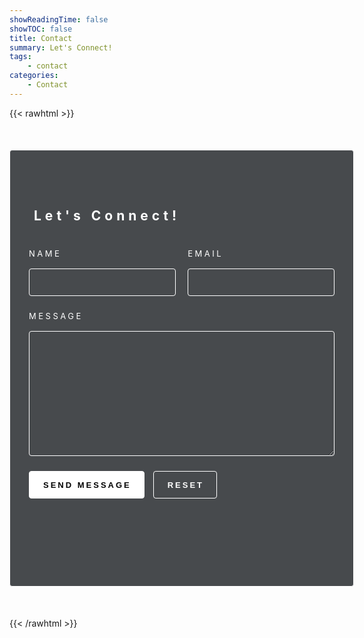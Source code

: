 ```yaml
---
showReadingTime: false
showTOC: false
title: Contact
summary: Let's Connect!
tags:
    - contact
categories:
    - Contact
---
```


{{< rawhtml >}}
<style>
  form{
    background: rgba(27,31,34,0.80);
    width: 640px;
    margin: 50px auto;
    max-width: 97%;
    border-radius: 4px;
    padding: 55px 30px;
  }

  form .title h2{
    letter-spacing: 6px;
    display: inline-block;
    padding: 8px;
    margin-bottom: 32px;
    color: white;
  }

  form{
    border: 1px solid white;
  }

  form .half{
    display: flex;
    justify-content: space-between;
  }

  form .half .item{
    display: flex;
    flex-direction: column;
    margin-bottom: 24px;
    width: 48%;
    color: white;
  }
  
  .full{
      color: white;
  }

  form label{
    display: block;
    font-size: 13px;
    letter-spacing: 3.5px;
    margin-bottom: 16px;
  }

  form .half .item input{
    border-radius: 4px;
    border: 1px solid white;
    outline: 0;
    padding: 16px;
    width: 100%;
    height: 44px;
    background: transparent;
    font-size: 17px;
  }

  form .full{
    margin-bottom: 24px;
  }

  form .full textarea{
    background: transparent;
    border-radius: 4px;
    border: 1px solid white;
    outline: 0;
    padding: 12px 16px;
    width: 100%;
    height: 200px;
    font-size: 17px;
  }

  form .action{
    margin-bottom: 32px;
  }

  form .action input{
    background: transparent;
    border-radius: 4px;
    border: 1px solid white;
    cursor: pointer;
    font-size: 13px;
    font-weight: 600;
    height: 44px;
    letter-spacing: 3px;
    outline: 0;
    padding: 0 20px 0 22px;
    margin-right: 10px;
  }

  form .action input[type="submit"]{
    background: white;
    color: black;
  }

  form .half .item input:focus, form .full textarea:focus, form .action input[type="reset"]:hover{
    background: rgba(255,255,255,0.075);
  }

  form .action input[type="reset"]{
    color: white;
  }

  @media (max-width: 480px){
    form .half{
      flex-direction: column;
    }
    form .half .item{
      width: 100%;
    }
    form .action{
      display: flex;
      flex-direction: column;
    }
    form .action input{
      margin-bottom: 10px;
      width: 100%;
    }
  }

  .hidden{
      visibility: hidden;
  }
</style>

<div>
<form name="contact" method="POST" netlify-honeypot="bot-field" data-netlify="true">
    <div class="title">
      <h2>Let's Connect!</h2>
    </div>
    <div class="half">
      <div class="item">
        <label for="name">NAME</label>
        <input style="color:white;" type="text" id = "name" name="name" required>
      </div>
      <div class="item">
        <label for="email">EMAIL</label>
        <input style="color:white;" type="text" id = "email" name="email" required>
      </div>
    </div>
    <div class="full">
      <label for="message">MESSAGE</label>
      <textarea style="color:white;" name="" id = "message" name="message" required></textarea>
    </div>
    <div class="action">
      <input type="submit" value = "SEND MESSAGE">
      <input type="reset" value = "RESET">
    </div>
    <p class="hidden">
        <label>
            Don't fill this out if you're human: <input name="bot-field" />
        </label>
    </p>
</form>
</div>

{{< /rawhtml >}}
